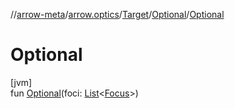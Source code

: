 //[arrow-meta](../../../../index.md)/[arrow.optics](../../index.md)/[Target](../index.md)/[Optional](index.md)/[Optional](-optional.md)

# Optional

[jvm]\
fun [Optional](-optional.md)(foci: [List](https://kotlinlang.org/api/latest/jvm/stdlib/kotlin.collections/-list/index.html)&lt;[Focus](../../-focus/index.md)&gt;)
